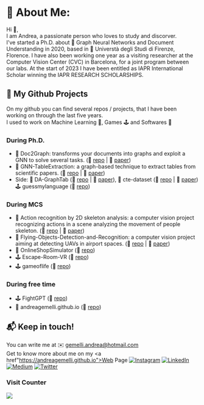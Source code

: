 # 💫 About Me:
Hi 👋,<br>
I am Andrea, a passionate person who loves to study and discorver.<br>
I've started a Ph.D. about 🌱 Graph Neural Networks and Document Understanding in 2020, based in 📍 Universtà degli Studi di Firenze, Florence. I have also been working one year as a visiting researcher at the Computer Vision Center (CVC) in Barcelona, for a joint program between our labs. At the start of 2023 I have been entitled as IAPR International Scholar winning the IAPR RESEARCH SCHOLARSHIPS.

## 📐 My Github Projects
On my github you can find several repos / projects, that I have been working on through the last five years. <br>
I used to work on Machine Learning 🧠, Games 🕹️ and Softwares 💾 

### During Ph.D.

<ul>
 <li> 🧠 Doc2Graph: transforms your documents into graphs and exploit a GNN to solve several tasks. (🔗 <a href="https://github.com/andreagemelli/doc2graph">repo</a> | 📄 <a href="https://link.springer.com/chapter/10.1007/978-3-031-25069-9_22">paper</a>)
 <li> 🧠 GNN-TableExtraction: a graph-based technique to extract tables from scientific papers. (🔗 <a href="https://github.com/andreagemelli/GNN-TableExtraction">repo</a> | 📄 <a href="https://ieeexplore.ieee.org/abstract/document/9956590">paper</a>)</li> 
 <li> Side: 🧠 DA-GraphTab (🔗 <a href="https://github.com/andreagemelli/DA-GraphTab">repo</a> | 📄 <a href="https://link.springer.com/chapter/10.1007/978-3-031-23028-8_25">paper</a>), 🧠 cte-dataset (🔗 <a href="https://github.com/andreagemelli/cte-dataset">repo</a> | 📄 <a href="https://arxiv.org/abs/2302.01451">paper</a>) 🕹️ guessmylanguage (🔗 <a href="https://github.com/andreagemelli/guessmylanguage">repo</a>)</li>
</ul>

### During MCS

<ul>
 <li> 🧠 Action recognition by 2D skeleton analysis: a computer vision project recognizing actions in a scene analyzing the movement of people skeleton. (🔗 <a href="https://github.com/andreagemelli/Action-recognition-by-2D-skeleton-analysis">repo</a> | 📄 <a href="https://link.springer.com/chapter/10.1007/978-3-031-25069-9_22">paper</a>)
 <li> 🧠 Flying-Objects-Detection-and-Recognition: a computer vision project aiming at detecting UAVs in airport spaces. (🔗 <a href="https://github.com/andreagemelli/Flying-Objects-Detection-and-Recognition">repo</a> | 📄 <a href="https://ieeexplore.ieee.org/abstract/document/9956590">paper</a>)</li> 
 <li> 💾 OnlineShopSimulator (🔗 <a href="https://github.com/andreagemelli/OnlineShopSimulator">repo</a>) </li>
 <li> 🕹️ Escape-Room-VR (🔗 <a href="https://github.com/andreagemelli/Escape-Room-VR">repo</a>) </li>
 <li> 🕹️ gameoflife (🔗 <a href="https://github.com/andreagemelli/gameoflife">repo</a>) </li>
</ul>

### During free time

<ul>
 <li> 🕹️ FightGPT (🔗 <a href="https://github.com/andreagemelli/Escape-Room-VR">repo</a>) </li>
 <li> 💾 andreagemelli.github.io (🔗 <a href="https://github.com/andreagemelli/andreagemelli.github.io ">repo</a>) </li> 
</ul>

## 📬 Keep in touch!
You can write me at ✉️ <a mailto="gemelli.andrea@hotmail.com">gemelli.andrea@hotmail.com</a><br>
Get to know more about me on my <a href"https://andreagemelli.github.io">Web Page</a>
[![Instagram](https://img.shields.io/badge/Instagram-%23E4405F.svg?logo=Instagram&logoColor=white)](https://instagram.com/_andrewtwins) [![LinkedIn](https://img.shields.io/badge/LinkedIn-%230077B5.svg?logo=linkedin&logoColor=white)](https://linkedin.com/in/andrea-gemelli) [![Medium](https://img.shields.io/badge/Medium-12100E?logo=medium&logoColor=white)](https://medium.com/@a_gemelli) [![Twitter](https://img.shields.io/badge/Twitter-%231DA1F2.svg?logo=Twitter&logoColor=white)](https://twitter.com/Andr3aGemelli)

### Visit Counter
[![](https://visitcount.itsvg.in/api?id=andreagemelli&icon=0&color=0)](https://visitcount.itsvg.in)

  <!-- Proudly created with GPRM ( https://gprm.itsvg.in ) -->
  
